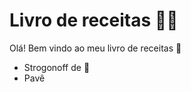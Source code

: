 # Livro de receitas :man_cook:

Olá! Bem vindo ao meu livro de receitas :wave:

- Strogonoff de :chicken:
- Pavê